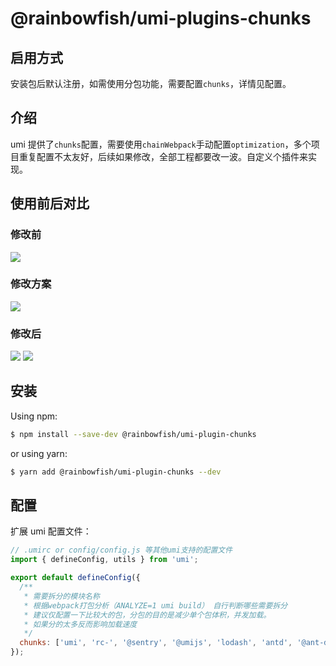 # @rainbowfish/umi-plugins-chunks

## 启用方式

安装包后默认注册，如需使用分包功能，需要配置`chunks`，详情见配置。

## 介绍

umi 提供了`chunks`配置，需要使用`chainWebpack`手动配置`optimization`，多个项目重复配置不太友好，后续如果修改，全部工程都要改一波。自定义个插件来实现。

## 使用前后对比

### 修改前

![](https://tva1.sinaimg.cn/large/008i3skNly1gpvnnwkbvrj31hy0u07lx.jpg)

### 修改方案

![](https://tva1.sinaimg.cn/large/008i3skNly1gpvnrom21vj31g00u0nfa.jpg)

### 修改后

![](https://tva1.sinaimg.cn/large/008i3skNly1gpvnthrz6ij31mo0u01ku.jpg) ![](https://tva1.sinaimg.cn/large/008i3skNly1gpvnu2k46uj31n50u01kx.jpg)

## 安装

Using npm:

```bash
$ npm install --save-dev @rainbowfish/umi-plugin-chunks
```

or using yarn:

```bash
$ yarn add @rainbowfish/umi-plugin-chunks --dev
```

## 配置

扩展 umi 配置文件：

```js
// .umirc or config/config.js 等其他umi支持的配置文件
import { defineConfig, utils } from 'umi';

export default defineConfig({
  /**
   * 需要拆分的模块名称
   * 根据webpack打包分析（ANALYZE=1 umi build） 自行判断哪些需要拆分
   * 建议仅配置一下比较大的包，分包的目的是减少单个包体积，并发加载。
   * 如果分的太多反而影响加载速度
   */
  chunks: ['umi', 'rc-', '@sentry', '@umijs', 'lodash', 'antd', '@ant-design'],
});
```
